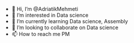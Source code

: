 - 👋 Hi, I’m @AdriatikMehmeti
- 👀 I’m interested in Data science
- 🌱 I’m currently learning Data science, Assembly
- 💞️ I’m looking to collaborate on Data science
- 📫 How to reach me PM

<!---
AdriatikMehmeti/AdriatikMehmeti is a ✨ special ✨ repository because its `README.md` (this file) appears on your GitHub profile.
You can click the Preview link to take a look at your changes.
--->
